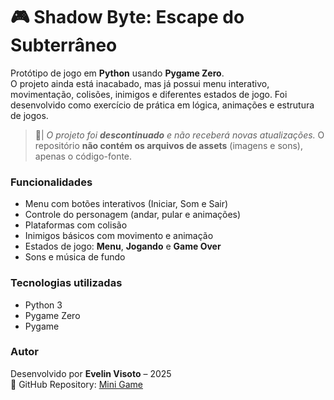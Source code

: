 # 🎮 Shadow Byte: Escape do Subterrâneo

Protótipo de jogo em **Python** usando **Pygame Zero**.  
O projeto ainda está inacabado, mas já possui menu interativo, movimentação, colisões, inimigos e diferentes estados de jogo. Foi desenvolvido como exercício de prática em lógica, animações e estrutura de jogos.

> 🚨|
> _O projeto foi **descontinuado** e não receberá novas atualizações._
> O repositório **não contém os arquivos de assets** (imagens e sons), apenas o código-fonte.


### Funcionalidades
- Menu com botões interativos (Iniciar, Som e Sair)  
- Controle do personagem (andar, pular e animações)  
- Plataformas com colisão  
- Inimigos básicos com movimento e animação  
- Estados de jogo: **Menu**, **Jogando** e **Game Over**  
- Sons e música de fundo  



### Tecnologias utilizadas
- Python 3  
- Pygame Zero  
- Pygame  

### Autor

Desenvolvido por **Evelin Visoto** – 2025  
📌 GitHub Repository: [Mini Game](https://github.com/EvelinVisoto/MiniGame)
